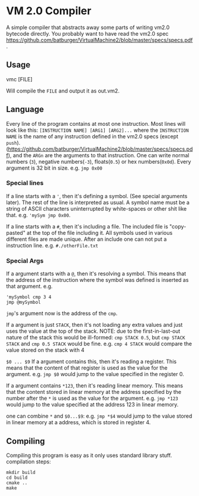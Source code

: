 # VM 2.0 Compiler

A simple compiler that abstracts away some parts of writing vm2.0 bytecode directly.
You probably want to have read the vm2.0 spec https://github.com/batburger/VirtualMachine2/blob/master/specs/specs.pdf .

## Usage
vmc [FILE]

Will compile the `FILE` and output it as out.vm2.

## Language
Every line of the program contains at most one instruction.
Most lines will look like this:
`[INSTRUCTION NAME] [ARG1] [ARG2]...`
where the `INSTRUCTION NAME` is the name of any instruction defined in the vm2.0 specs (except `push`).
(https://github.com/batburger/VirtualMachine2/blob/master/specs/specs.pdf), and the `ARGn` are the arguments to that
instruction. One can write normal numbers (`3`), negative numbers(`-3`), floats(`0.5`) or hex numbers(`0x0d`).
Every argument is 32 bit in size.
e.g. `jmp 0x00`

### Special lines
If a line starts with a `'`, then it's defining a symbol. (See special arguments later). The rest of the line is
interpreted as usual. A symbol name must be a string of ASCII characters uninterrupted
by white-spaces or other shit like that.
e.g. `'mySym jmp 0x00`.

If a line starts with a `#`, then it's including a file. The included file is "copy-pasted" at the top of the file
including it. All symbols used in various different files are made unique. After an include one can not put a
instruction line.
e.g. `#./otherFile.txt`

### Special Args
If a argument starts with a `@`, then it's resolving a symbol. This means that the address of the instruction where the
symbol was defined is inserted as that argument.
e.g.
```
'mySymbol cmp 3 4
jmp @mySymbol
```
`jmp`'s argument now is the address of the `cmp`.

If a argument is just `STACK`, then it's not loading any extra values and just uses the value at the top of the stack.
NOTE: due to the first-in-last-out nature of the stack this would be ill-formed: `cmp STACK 0.5`,
but `cmp STACK STACK` and `cmp 0.5 STACK` would be fine.
e.g. `cmp 4 STACK` would compare the value stored on the stack with 4

`$0 ... $9` If a argument contains this, then it's reading a register. This means that the content of that register is used
as the value for the argument.
e.g. `jmp $0` would jump to the value specified in the register 0.

If a argument contains `*123`, then it's reading linear memory. This means that the content stored in linear memory at
the address specified by the number after the `*` is used as the value for the argument.
e.g. `jmp *123` would jump to the value specified at the address 123 in linear memory.

one can combine `*` and `$0...$9`:
e.g. `jmp *$4` would jump to the value stored in linear memory at a address, which is stored in register 4.

## Compiling
Compiling this program is easy as it only uses standard library stuff.
compilation steps:
```
mkdir build
cd build
cmake ..
make
```
